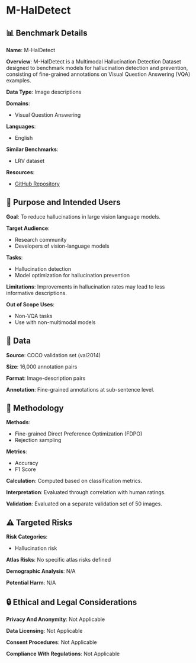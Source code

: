 # M-HalDetect

## 📊 Benchmark Details

**Name**: M-HalDetect

**Overview**: M-HalDetect is a Multimodal Hallucination Detection Dataset designed to benchmark models for hallucination detection and prevention, consisting of fine-grained annotations on Visual Question Answering (VQA) examples.

**Data Type**: Image descriptions

**Domains**:
- Visual Question Answering

**Languages**:
- English

**Similar Benchmarks**:
- LRV dataset

**Resources**:
- [GitHub Repository](https://github.com/hendryx-scale/mhal-detect)

## 🎯 Purpose and Intended Users

**Goal**: To reduce hallucinations in large vision language models.

**Target Audience**:
- Research community
- Developers of vision-language models

**Tasks**:
- Hallucination detection
- Model optimization for hallucination prevention

**Limitations**: Improvements in hallucination rates may lead to less informative descriptions.

**Out of Scope Uses**:
- Non-VQA tasks
- Use with non-multimodal models

## 💾 Data

**Source**: COCO validation set (val2014)

**Size**: 16,000 annotation pairs

**Format**: Image-description pairs

**Annotation**: Fine-grained annotations at sub-sentence level.

## 🔬 Methodology

**Methods**:
- Fine-grained Direct Preference Optimization (FDPO)
- Rejection sampling

**Metrics**:
- Accuracy
- F1 Score

**Calculation**: Computed based on classification metrics.

**Interpretation**: Evaluated through correlation with human ratings.

**Validation**: Evaluated on a separate validation set of 50 images.

## ⚠️ Targeted Risks

**Risk Categories**:
- Hallucination risk

**Atlas Risks**:
No specific atlas risks defined

**Demographic Analysis**: N/A

**Potential Harm**: N/A

## 🔒 Ethical and Legal Considerations

**Privacy And Anonymity**: Not Applicable

**Data Licensing**: Not Applicable

**Consent Procedures**: Not Applicable

**Compliance With Regulations**: Not Applicable
